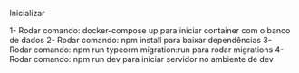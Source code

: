 Inicializar

1- Rodar comando: docker-compose up para iniciar container com o banco de dados
2- Rodar comando: npm install para baixar dependências
3- Rodar comando: npm run typeorm migration:run para rodar migrations
4- Rodar comando: npm run dev para iniciar servidor no ambiente de dev